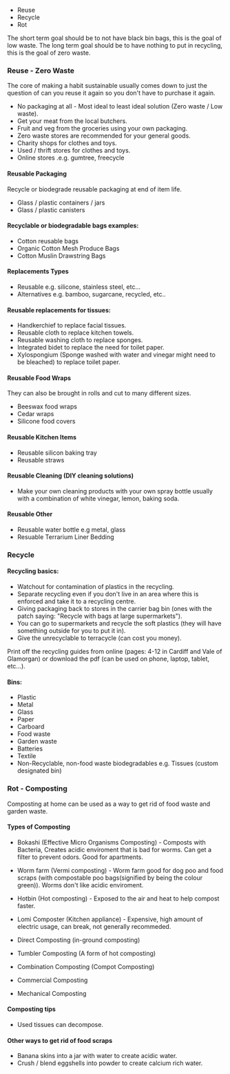 - Reuse
- Recycle
- Rot

The short term goal should be to not have black bin bags, this is the goal of low waste.
The long term goal should be to have nothing to put in recycling, this is the goal of zero waste.

### Reuse - Zero Waste
The core of making a habit sustainable usually comes down to just the question of can you reuse it again so you don't have to purchase it again.

- No packaging at all - Most ideal to least ideal solution (Zero waste / Low waste).
- Get your meat from the local butchers.
- Fruit and veg from the groceries using your own packaging.
- Zero waste stores are recommended for your general goods.
- Charity shops for clothes and toys.
- Used / thrift stores for clothes and toys.
- Online stores .e.g. gumtree, freecycle

#### Reusable Packaging
Recycle or biodegrade reusable packaging at end of item life.
- Glass / plastic containers / jars
- Glass / plastic canisters

#### Recyclable or biodegradable bags examples:
- Cotton reusable bags
- Organic Cotton Mesh Produce Bags
- Cotton Muslin Drawstring Bags

#### Replacements Types
- Reusable e.g. silicone, stainless steel, etc...
- Alternatives e.g. bamboo, sugarcane, recycled, etc..

#### Reusable replacements for tissues:
- Handkerchief to replace facial tissues.
- Reusable cloth to replace kitchen towels.
- Reusable washing cloth to replace sponges.
- Integrated bidet to replace the need for toilet paper.
- Xylospongium (Sponge washed with water and vinegar might need to be bleached) to replace toilet paper.

#### Reusable Food Wraps
They can also be brought in rolls and cut to many different sizes.
- Beeswax food wraps
- Cedar wraps
- Silicone food covers

#### Reusable Kitchen Items
- Reusable silicon baking tray
- Reusable straws

#### Reusable Cleaning (DIY cleaning solutions)
- Make your own cleaning products with your own spray bottle usually with a combination of white vinegar, lemon, baking soda.

#### Reusable Other
- Reusable water bottle e.g metal, glass
- Resuable Terrarium Liner Bedding

### Recycle
#### Recycling basics:
- Watchout for contamination of plastics in the recycling.
- Separate recycling even if you don't live in an area where this is enforced and take it to a recycling centre.
- Giving packaging back to stores in the carrier bag bin (ones with the patch saying: "Recycle with bags at large supermarkets").
- You can go to supermarkets and recycle the soft plastics (they will have something outside for you to put it in).
- Give the unrecyclable to terracycle (can cost you money).

Print off the recycling guides from online (pages: 4-12 in Cardiff and Vale of Glamorgan) or download the pdf (can be used on phone, laptop, tablet, etc...).

#### Bins:
- Plastic
- Metal
- Glass
- Paper
- Carboard
- Food waste
- Garden waste
- Batteries
- Textile
- Non-Recyclable, non-food waste biodegradables e.g. Tissues (custom designated bin)

### Rot - Composting
Composting at home can be used as a way to get rid of food waste and garden waste.

#### Types of Composting
- Bokashi (Effective Micro Organisms Composting) - Composts with Bacteria, Creates acidic enviroment that is bad for worms. Can get a filter to prevent odors. Good for apartments.
- Worm farm (Vermi composting) - Worm farm good for dog poo and food scraps (with compostable poo bags(signified by being the colour green)). Worms don't like acidic enviroment.
- Hotbin (Hot composting) - Exposed to the air and heat to help compost faster.
- Lomi Composter (Kitchen appliance) - Expensive, high amount of electric usage, can break, not generally recommeded.

- Direct Composting (in-ground composting)
- Tumbler Composting (A form of hot composting)
- Combination Composting (Compot Composting)
- Commercial Composting
- Mechanical Composting

#### Composting tips
- Used tissues can decompose.

#### Other ways to get rid of food scraps
- Banana skins into a jar with water to create acidic water.
- Crush / blend eggshells into powder to create calcium rich water.
